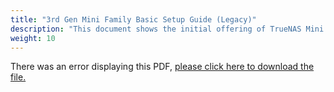 ```yaml
---
title: "3rd Gen Mini Family Basic Setup Guide (Legacy)"
description: "This document shows the initial offering of TrueNAS Mini Products, including some that are now end of life."
weight: 10
---
```


<object data="https://www.truenas.com/docs/files/MiniFamily3.1.pdf" type="application/pdf" width="95%" height="1000">
  There was an error displaying this PDF, <a href="https://www.truenas.com/docs/files/MiniFamily3.1.pdf">please click here to download the file.</a>
</object>
